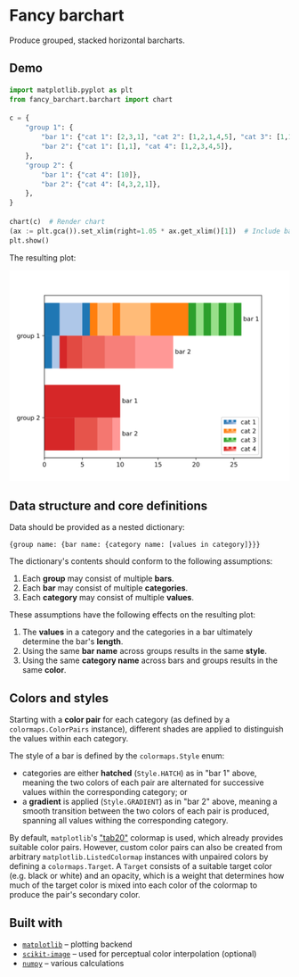 # Fancy barchart

Produce grouped, stacked horizontal barcharts.

## Demo

```python
import matplotlib.pyplot as plt
from fancy_barchart.barchart import chart

c = {
    "group 1": {
        "bar 1": {"cat 1": [2,3,1], "cat 2": [1,2,1,4,5], "cat 3": [1,1,1,1,1,1,1]},
        "bar 2": {"cat 1": [1,1], "cat 4": [1,2,3,4,5]},
    },
    "group 2": {
        "bar 1": {"cat 4": [10]},
        "bar 2": {"cat 4": [4,3,2,1]},
    },
}

chart(c)  # Render chart
(ax := plt.gca()).set_xlim(right=1.05 * ax.get_xlim()[1])  # Include bar 1's label
plt.show()
```
The resulting plot:

![resulting chart](resources/pics/sample_chart.svg)

## Data structure and core definitions

Data should be provided as a nested dictionary:
```text
{group name: {bar name: {category name: [values in category]}}}
```

The dictionary's contents should conform to the following assumptions:

1. Each **group** may consist of multiple **bars**.
2. Each **bar** may consist of multiple **categories**.
3. Each **category** may consist of multiple **values**.

These assumptions have the following effects on the resulting plot:

1. The **values** in a category and the categories in a bar ultimately determine the bar's **length**.
2. Using the same **bar name** across groups results in the same **style**.
3. Using the same **category name** across bars and groups results in the same **color**.

## Colors and styles

Starting with a **color pair** for each category (as defined by a `colormaps.ColorPairs` instance), different
shades are applied to distinguish the values within each category.

The style of a bar is defined by the `colormaps.Style` enum: 

* categories are either **hatched** (`Style.HATCH`) as in "bar 1" above, meaning the two colors of each pair are
  alternated for successive values within the corresponding category; or
* a **gradient** is applied (`Style.GRADIENT`) as in "bar 2" above, meaning a smooth transition between the two colors
  of each pair is produced, spanning all values withing the corresponding category.

By default, `matplotlib`'s ["tab20"](https://matplotlib.org/stable/users/explain/colors/colormaps.html#qualitative)
colormap is used, which already provides suitable color pairs. However, custom color pairs can also be created from
arbitrary `matplotlib.ListedColormap` instances with unpaired colors by defining a `colormaps.Target`. A `Target`
consists of a suitable target color (e.g. black or white) and an opacity, which is a weight that determines how much of
the target color is mixed into each color of the colormap to produce the pair's secondary color.

## Built with

* [`matplotlib`](https://matplotlib.org/) – plotting backend
* [`scikit-image`](https://scikit-image.org/) – used for perceptual color interpolation (optional)
* [`numpy`](https://numpy.org/) – various calculations